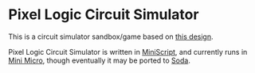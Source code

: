 # Pixel Logic Circuit Simulator

This is a circuit simulator sandbox/game based on [this design](https://realhet.wordpress.com/2015/09/02/bitmap-logic-simulator/).


Pixel Logic Circuit Simulator is written in [MiniScript](https://miniscript.org]), and currently runs in [Mini Micro](https://miniscript.org/MiniMicro/), though eventually it may be ported to [Soda](https://github.com/JoeStrout/soda).
